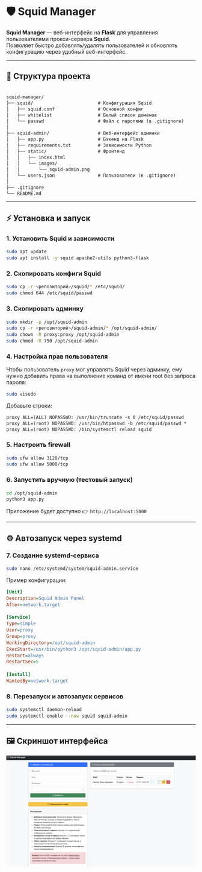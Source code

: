 # 🛡️ Squid Manager

**Squid Manager** — веб-интерфейс на **Flask** для управления пользователями прокси-сервера **Squid**.  
Позволяет быстро добавлять/удалять пользователей и обновлять конфигурацию через удобный веб-интерфейс.

---

## 📂 Структура проекта
```

squid-manager/
├── squid/                        # Конфигурация Squid
│   ├── squid.conf                # Основной конфиг
│   ├── whitelist                 # Белый список доменов
│   └── passwd                    # Файл с паролями (в .gitignore)
│
├── squid-admin/                  # Веб-интерфейс админки
│   ├── app.py                    # Бэкенд на Flask
│   ├── requirements.txt          # Зависимости Python
│   ├── static/                   # Фронтенд
│   │   ├── index.html
│   │   └── images/
│   │       └── squid-admin.png
│   └── users.json                # Пользователи (в .gitignore)
│
├── .gitignore
└── README.md

````

---

## ⚡ Установка и запуск

### 1. Установить Squid и зависимости
```bash
sudo apt update
sudo apt install -y squid apache2-utils python3-flask
````

### 2. Скопировать конфиги Squid

```bash
sudo cp -r <репозиторий>/squid/* /etc/squid/
sudo chmod 644 /etc/squid/passwd
```

### 3. Скопировать админку

```bash
sudo mkdir -p /opt/squid-admin
sudo cp -r <репозиторий>/squid-admin/* /opt/squid-admin/
sudo chown -R proxy:proxy /opt/squid-admin
sudo chmod -R 750 /opt/squid-admin
```

### 4. Настройка прав пользователя

Чтобы пользователь `proxy` мог управлять Squid через админку, ему нужно добавить права на выполнение команд от имени root без запроса пароля:

```bash
sudo visudo
```

Добавьте строки:

```
proxy ALL=(ALL) NOPASSWD: /usr/bin/truncate -s 0 /etc/squid/passwd
proxy ALL=(root) NOPASSWD: /usr/bin/htpasswd -b /etc/squid/passwd *
proxy ALL=(root) NOPASSWD: /bin/systemctl reload squid
```

### 5. Настроить firewall

```bash
sudo ufw allow 3128/tcp
sudo ufw allow 5000/tcp
```

### 6. Запустить вручную (тестовый запуск)

```bash
cd /opt/squid-admin
python3 app.py
```

Приложение будет доступно 👉 `http://localhost:5000`

---

## ⚙️ Автозапуск через systemd

### 7. Создание systemd-сервиса

```bash
sudo nano /etc/systemd/system/squid-admin.service
```

Пример конфигурации:

```ini
[Unit]
Description=Squid Admin Panel
After=network.target

[Service]
Type=simple
User=proxy
Group=proxy
WorkingDirectory=/opt/squid-admin
ExecStart=/usr/bin/python3 /opt/squid-admin/app.py
Restart=always
RestartSec=5

[Install]
WantedBy=network.target
```

### 8. Перезапуск и автозапуск сервисов

```bash
sudo systemctl daemon-reload
sudo systemctl enable --now squid squid-admin
```

---

## 🖼️ Скриншот интерфейса

![Squid Manager Screenshot](./squid-admin/static/images//squid-admin.png)
